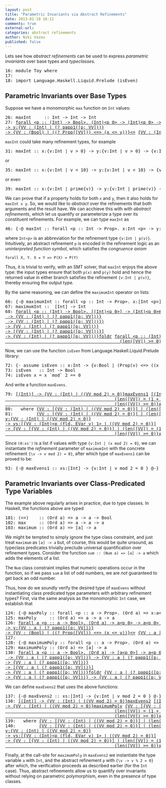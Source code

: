 ```yaml
---
layout: post
title: "Parametric Invariants via Abstract Refinements"
date: 2013-01-10 16:12
comments: true
external-url:
categories: abstract refinements
author: Niki Vazou
published: false
---
```


Lets see how *abstract refinements* can be used to express *parametric invariants* 
over base types and *typeclasses*. 


<pre><span class=hs-linenum>16: </span><span class='hs-keyword'>module</span> <span class='hs-conid'>Toy</span> <span class='hs-keyword'>where</span>
<span class=hs-linenum>17: </span>
<span class=hs-linenum>18: </span><span class='hs-keyword'>import</span> <span class='hs-conid'>Language</span><span class='hs-varop'>.</span><span class='hs-conid'>Haskell</span><span class='hs-varop'>.</span><span class='hs-conid'>Liquid</span><span class='hs-varop'>.</span><span class='hs-conid'>Prelude</span> <span class='hs-layout'>(</span><span class='hs-varid'>isEven</span><span class='hs-layout'>)</span>
</pre>

Parametric Invariants over Base Types
-------------------------------------

Suppose we have a monomorphic `max` function on `Int` values:

<pre><span class=hs-linenum>26: </span><span class='hs-definition'>maxInt</span>     <span class='hs-keyglyph'>::</span> <span class='hs-conid'>Int</span> <span class='hs-keyglyph'>-&gt;</span> <span class='hs-conid'>Int</span> <span class='hs-keyglyph'>-&gt;</span> <span class='hs-conid'>Int</span> 
<span class=hs-linenum>27: </span><a class=annot href="#"><span class=annottext>forall &lt;p :: (Int) -&gt; Bool&gt;. (Int)&lt;p 0&gt; -&gt; (Int)&lt;p 0&gt; -&gt; (Int)&lt;p 0&gt;</span><span class='hs-definition'>maxInt</span></a> <a class=annot href="#"><span class=annottext>{VV : (Int) | (? papp1([p; VV]))}</span><span class='hs-varid'>x</span></a> <a class=annot href="#"><span class=annottext>{VV : (Int) | (? papp1([p; VV]))}</span><span class='hs-varid'>y</span></a> <span class='hs-keyglyph'>=</span> <span class='hs-keyword'>if</span> <a class=annot href="#"><span class=annottext>{VV : (Int) | (? papp1([p; VV])),(VV = x)}</span><span class='hs-varid'>x</span></a> <a class=annot href="#"><span class=annottext>x:{VV : (Int) | (? papp1([p; VV]))}
-&gt; y:{VV : (Int) | (? papp1([p; VV]))}
-&gt; {VV : (Bool) | ((? Prop([VV])) &lt;=&gt; (x &lt;= y))}</span><span class='hs-varop'>&lt;=</span></a> <a class=annot href="#"><span class=annottext>{VV : (Int) | (? papp1([p; VV])),(VV = y)}</span><span class='hs-varid'>y</span></a> <span class='hs-keyword'>then</span> <a class=annot href="#"><span class=annottext>{VV : (Int) | (? papp1([p; VV])),(VV = y)}</span><span class='hs-varid'>y</span></a> <span class='hs-keyword'>else</span> <a class=annot href="#"><span class=annottext>{VV : (Int) | (? papp1([p; VV])),(VV = x)}</span><span class='hs-varid'>x</span></a> 
</pre>

`maxInt` could take many refinement types, for example
<pre><span class=hs-linenum>31: </span><span class='hs-definition'>maxInt</span> <span class='hs-keyglyph'>::</span> <span class='hs-varid'>x</span><span class='hs-conop'>:</span><span class='hs-layout'>{</span><span class='hs-varid'>v</span><span class='hs-conop'>:</span><span class='hs-conid'>Int</span> <span class='hs-keyglyph'>|</span> <span class='hs-varid'>v</span> <span class='hs-varop'>&gt;</span> <span class='hs-num'>0</span><span class='hs-layout'>}</span> <span class='hs-keyglyph'>-&gt;</span> <span class='hs-varid'>y</span><span class='hs-conop'>:</span><span class='hs-layout'>{</span><span class='hs-varid'>v</span><span class='hs-conop'>:</span><span class='hs-conid'>Int</span> <span class='hs-keyglyph'>|</span> <span class='hs-varid'>v</span> <span class='hs-varop'>&gt;</span> <span class='hs-num'>0</span><span class='hs-layout'>}</span> <span class='hs-keyglyph'>-&gt;</span> <span class='hs-layout'>{</span><span class='hs-varid'>v</span><span class='hs-conop'>:</span><span class='hs-conid'>Int</span> <span class='hs-keyglyph'>|</span> <span class='hs-varid'>v</span> <span class='hs-varop'>&gt;</span> <span class='hs-num'>0</span><span class='hs-layout'>}</span>
</pre>

or
<pre><span class=hs-linenum>35: </span><span class='hs-definition'>maxInt</span> <span class='hs-keyglyph'>::</span> <span class='hs-varid'>x</span><span class='hs-conop'>:</span><span class='hs-layout'>{</span><span class='hs-varid'>v</span><span class='hs-conop'>:</span><span class='hs-conid'>Int</span> <span class='hs-keyglyph'>|</span> <span class='hs-varid'>v</span> <span class='hs-varop'>&lt;</span> <span class='hs-num'>10</span><span class='hs-layout'>}</span> <span class='hs-keyglyph'>-&gt;</span> <span class='hs-varid'>y</span><span class='hs-conop'>:</span><span class='hs-layout'>{</span><span class='hs-varid'>v</span><span class='hs-conop'>:</span><span class='hs-conid'>Int</span> <span class='hs-keyglyph'>|</span> <span class='hs-varid'>v</span> <span class='hs-varop'>&lt;</span> <span class='hs-num'>10</span><span class='hs-layout'>}</span> <span class='hs-keyglyph'>-&gt;</span> <span class='hs-layout'>{</span><span class='hs-varid'>v</span><span class='hs-conop'>:</span><span class='hs-conid'>Int</span> <span class='hs-keyglyph'>|</span> <span class='hs-varid'>v</span> <span class='hs-varop'>&lt;</span> <span class='hs-num'>10</span><span class='hs-layout'>}</span>
</pre>

or even 
<pre><span class=hs-linenum>39: </span><span class='hs-definition'>maxInt</span> <span class='hs-keyglyph'>::</span> <span class='hs-varid'>x</span><span class='hs-conop'>:</span><span class='hs-layout'>{</span><span class='hs-varid'>v</span><span class='hs-conop'>:</span><span class='hs-conid'>Int</span> <span class='hs-keyglyph'>|</span> <span class='hs-varid'>prime</span><span class='hs-layout'>{</span><span class='hs-varid'>v</span><span class='hs-layout'>)</span><span class='hs-layout'>}</span> <span class='hs-keyglyph'>-&gt;</span> <span class='hs-varid'>y</span><span class='hs-conop'>:</span><span class='hs-layout'>{</span><span class='hs-varid'>v</span><span class='hs-conop'>:</span><span class='hs-conid'>Int</span> <span class='hs-keyglyph'>|</span> <span class='hs-varid'>prime</span><span class='hs-layout'>(</span><span class='hs-varid'>v</span><span class='hs-layout'>)</span><span class='hs-layout'>}</span> <span class='hs-keyglyph'>-&gt;</span> <span class='hs-layout'>{</span><span class='hs-varid'>v</span><span class='hs-conop'>:</span><span class='hs-conid'>Int</span> <span class='hs-keyglyph'>|</span> <span class='hs-varid'>prime</span><span class='hs-layout'>(</span><span class='hs-varid'>v</span><span class='hs-layout'>)</span><span class='hs-layout'>}</span>
</pre>

We can prove that if a property holds for both  `x` and `y`, then it also holds for `maxInt x y`.
So, we would like to _abstract_ over the refinements that both arguments and the result have.
We can acchieve this with with _abstract refinements_, which let us quantify or parameterize a type over its constituent refinements.  For example, we can type `maxInt` as

<pre><span class=hs-linenum>46: </span><span class='hs-keyword'>{-@</span> <span class='hs-varid'>maxInt</span> <span class='hs-keyglyph'>::</span> <span class='hs-keyword'>forall</span> <span class='hs-varop'>&lt;</span><span class='hs-varid'>p</span> <span class='hs-keyglyph'>::</span> <span class='hs-conid'>Int</span> <span class='hs-keyglyph'>-&gt;</span> <span class='hs-conid'>Prop</span><span class='hs-varop'>&gt;.</span> <span class='hs-varid'>x</span><span class='hs-conop'>:</span><span class='hs-conid'>Int</span> <span class='hs-varop'>&lt;</span><span class='hs-varid'>p</span><span class='hs-varop'>&gt;</span> <span class='hs-keyglyph'>-&gt;</span> <span class='hs-varid'>y</span><span class='hs-conop'>:</span><span class='hs-conid'>Int</span> <span class='hs-varop'>&lt;</span><span class='hs-varid'>p</span><span class='hs-varop'>&gt;</span> <span class='hs-keyglyph'>-&gt;</span> <span class='hs-conid'>Int</span> <span class='hs-varop'>&lt;</span><span class='hs-varid'>p</span><span class='hs-varop'>&gt;</span><span class='hs-keyword'>@-}</span>
</pre>

where `Int<p>` is an abbreviation for the refinement type `{v:Int | p(v)}`.
Intuitively, an abstract refinement `p` is encoded in the refinement logic 
as an _uninterpreted function symbol_, which satisfies the
_congruence axiom_

~~~
forall X, Y. X = Y => P(X) = P(Y)
~~~

Thus, it is trivial to verify, with an SMT solver, that `maxInt` 
enjoys the above type: the input types ensure that both `p(x)` and `p(y)` 
hold and hence the returned value in either branch satisfies 
the refinement  `{v:Int | p(v)}`, thereby ensuring the output 
type. 

By the same reasoning, we can define the `maximumInt` operator on lists:

<pre><span class=hs-linenum>66: </span><span class='hs-keyword'>{-@</span> <span class='hs-varid'>maximumInt</span> <span class='hs-keyglyph'>::</span> <span class='hs-keyword'>forall</span> <span class='hs-varop'>&lt;</span><span class='hs-varid'>p</span> <span class='hs-keyglyph'>::</span> <span class='hs-conid'>Int</span> <span class='hs-keyglyph'>-&gt;</span> <span class='hs-conid'>Prop</span><span class='hs-varop'>&gt;.</span> <span class='hs-varid'>x</span><span class='hs-conop'>:</span><span class='hs-keyglyph'>[</span><span class='hs-conid'>Int</span> <span class='hs-varop'>&lt;</span><span class='hs-varid'>p</span><span class='hs-varop'>&gt;</span><span class='hs-keyglyph'>]</span> <span class='hs-keyglyph'>-&gt;</span> <span class='hs-conid'>Int</span> <span class='hs-varop'>&lt;</span><span class='hs-varid'>p</span><span class='hs-varop'>&gt;</span><span class='hs-keyword'>@-}</span>
<span class=hs-linenum>67: </span><span class='hs-definition'>maximumInt</span> <span class='hs-keyglyph'>::</span>  <span class='hs-keyglyph'>[</span><span class='hs-conid'>Int</span><span class='hs-keyglyph'>]</span> <span class='hs-keyglyph'>-&gt;</span> <span class='hs-conid'>Int</span> 
<span class=hs-linenum>68: </span><a class=annot href="#"><span class=annottext>forall &lt;p :: (Int) -&gt; Bool&gt;. [(Int)&lt;p 0&gt;] -&gt; (Int)&lt;p 0&gt;</span><span class='hs-definition'>maximumInt</span></a> <span class='hs-layout'>(</span><span class='hs-varid'>x</span><span class='hs-conop'>:</span><span class='hs-varid'>xs</span><span class='hs-layout'>)</span> <span class='hs-keyglyph'>=</span> <a class=annot href="#"><span class=annottext>({VV : (Int) | (? papp1([p; VV]))}
 -&gt; {VV : (Int) | (? papp1([p; VV]))}
 -&gt; {VV : (Int) | (? papp1([p; VV]))})
-&gt; {VV : (Int) | (? papp1([p; VV]))}
-&gt; [{VV : (Int) | (? papp1([p; VV]))}]
-&gt; {VV : (Int) | (? papp1([p; VV]))}</span><span class='hs-varid'>foldr</span></a> <a class=annot href="#"><span class=annottext>forall &lt;p :: (Int) -&gt; Bool&gt;. (Int)&lt;p 0&gt; -&gt; (Int)&lt;p 0&gt; -&gt; (Int)&lt;p 0&gt;</span><span class='hs-varid'>maxInt</span></a> <a class=annot href="#"><span class=annottext>{VV : (Int) | (? papp1([p; VV])),(VV = x)}</span><span class='hs-varid'>x</span></a> <a class=annot href="#"><span class=annottext>{VV : [{VV : (Int) | (? papp1([p; VV]))}] | (VV = xs),
                                            (len([VV]) &gt;= 0)}</span><span class='hs-varid'>xs</span></a>
</pre>

Now, we can use the function `isEven` from Language.Haskell.Liquid.Prelude library:
<pre><span class=hs-linenum>72: </span><span class='hs-comment'>{- assume isEven :: x:Int -&gt; {v:Bool | (Prop(v) &lt;=&gt; ((x mod 2) = 0))} -}</span>
<span class=hs-linenum>73: </span><span class='hs-definition'>isEven</span>   <span class='hs-keyglyph'>::</span> <span class='hs-conid'>Int</span> <span class='hs-keyglyph'>-&gt;</span> <span class='hs-conid'>Bool</span>
<span class=hs-linenum>74: </span><span class='hs-definition'>isEven</span> <span class='hs-varid'>x</span> <span class='hs-keyglyph'>=</span> <span class='hs-varid'>x</span> <span class='hs-varop'>`mod`</span> <span class='hs-num'>2</span> <span class='hs-varop'>==</span> <span class='hs-num'>0</span>
</pre>

And write a function `maxEvens`.

<pre><span class=hs-linenum>79: </span><a class=annot href="#"><span class=annottext>[(Int)] -&gt; {VV : (Int) | ((VV mod 2) = 0)}</span><span class='hs-definition'>maxEvens1</span></a> <a class=annot href="#"><span class=annottext>[(Int)]</span><span class='hs-varid'>xs</span></a> <span class='hs-keyglyph'>=</span> <a class=annot href="#"><span class=annottext>forall &lt;p :: (Int) -&gt; Bool&gt;. [(Int)&lt;p 0&gt;] -&gt; (Int)&lt;p 0&gt;</span><span class='hs-varid'>maximumInt</span></a> <a class=annot href="#"><span class=annottext>{VV : [{VV : (Int) | ((VV mod 2) = 0)}] | (VV = xs''),
                                          (len([VV]) = (1 + len([xs']))),
                                          (len([VV]) &gt;= 0)}</span><span class='hs-varid'>xs''</span></a>
<span class=hs-linenum>80: </span>  <span class='hs-keyword'>where</span> <a class=annot href="#"><span class=annottext>{VV : [{VV : (Int) | ((VV mod 2) = 0)}] | (len([VV]) &gt;= 0)}</span><span class='hs-varid'>xs'</span></a>  <span class='hs-keyglyph'>=</span> <span class='hs-keyglyph'>[</span> <a class=annot href="#"><span class=annottext>{VV : (Int) | (VV = ds_dtc)}</span><span class='hs-varid'>x</span></a> <span class='hs-keyglyph'>|</span> <span class='hs-varid'>x</span> <span class='hs-keyglyph'>&lt;-</span> <a class=annot href="#"><span class=annottext>{VV : [(Int)] | (VV = xs),(len([VV]) &gt;= 0)}</span><span class='hs-varid'>xs</span></a><span class='hs-layout'>,</span> <a class=annot href="#"><span class=annottext>x:(Int) -&gt; {VV : (Bool) | ((? Prop([VV])) &lt;=&gt; ((x mod 2) = 0))}</span><span class='hs-varid'>isEven</span></a> <a class=annot href="#"><span class=annottext>{VV : (Int) | (VV = ds_dtc)}</span><span class='hs-varid'>x</span></a><span class='hs-keyglyph'>]</span>
<span class=hs-linenum>81: </span>        <a class=annot href="#"><span class=annottext>{VV : [{VV : (Int) | ((VV mod 2) = 0)}] | (len([VV]) = (1 + len([xs'])))}</span><span class='hs-varid'>xs''</span></a> <span class='hs-keyglyph'>=</span> <a class=annot href="#"><span class=annottext>{VV : (Int) | (VV = (0  :  int))}</span><span class='hs-num'>0</span></a> <a class=annot href="#"><span class=annottext>forall &lt;p :: (Int) -&gt; (Int) -&gt; Bool&gt;.
y:{VV : (Int) | ((VV mod 2) = 0)}
-&gt; ys:[{VV : (Int)&lt;p (fld, EVar y) 1&gt; | ((VV mod 2) = 0)}]
-&gt; {VV : [{VV : (Int) | ((VV mod 2) = 0)}] | (len([VV]) = (1 + len([ys])))}</span><span class='hs-conop'>:</span></a> <a class=annot href="#"><span class=annottext>{VV : [{VV : (Int) | ((VV mod 2) = 0)}] | (VV = xs'),
                                          (len([VV]) &gt;= 0)}</span><span class='hs-varid'>xs'</span></a>
</pre>

Since `(0:xs')` is a list if values with type 
`{v:Int | (x mod 2) = 0}`, 
we can instantiate
the _refinement_ parameter of `maximumInt` with the concrete 
refinement 
`{\v -> v mod 2) = 0}`,
after which type of `maxEvens1` can be proved to be:


<pre><span class=hs-linenum>93: </span><span class='hs-keyword'>{-@</span> <span class='hs-varid'>maxEvens1</span> <span class='hs-keyglyph'>::</span> <span class='hs-varid'>xs</span><span class='hs-conop'>:</span><span class='hs-keyglyph'>[</span><span class='hs-conid'>Int</span><span class='hs-keyglyph'>]</span> <span class='hs-keyglyph'>-&gt;</span> <span class='hs-keyword'>{v:</span><span class='hs-conid'>Int</span> <span class='hs-keyword'>| v mod 2 = 0 }</span> <span class='hs-keyword'>@-}</span>
</pre>

Parametric Invariants over Class-Predicated Type Variables
----------------------------------------------------------

The example above regularly arises in practice, due to type classes. 
In Haskell, the functions above are typed
<pre><span class=hs-linenum>101: </span><span class='hs-layout'>(</span><span class='hs-varop'>&lt;=</span><span class='hs-layout'>)</span>    <span class='hs-keyglyph'>::</span> <span class='hs-layout'>(</span><span class='hs-conid'>Ord</span> <span class='hs-varid'>a</span><span class='hs-layout'>)</span> <span class='hs-keyglyph'>=&gt;</span> <span class='hs-varid'>a</span> <span class='hs-keyglyph'>-&gt;</span> <span class='hs-varid'>a</span> <span class='hs-keyglyph'>-&gt;</span> <span class='hs-conid'>Bool</span>
<span class=hs-linenum>102: </span><span class='hs-definition'>max</span>     <span class='hs-keyglyph'>::</span> <span class='hs-layout'>(</span><span class='hs-conid'>Ord</span> <span class='hs-varid'>a</span><span class='hs-layout'>)</span> <span class='hs-keyglyph'>=&gt;</span> <span class='hs-varid'>a</span> <span class='hs-keyglyph'>-&gt;</span> <span class='hs-varid'>a</span> <span class='hs-keyglyph'>-&gt;</span> <span class='hs-varid'>a</span>
<span class=hs-linenum>103: </span><span class='hs-definition'>maximum</span> <span class='hs-keyglyph'>::</span> <span class='hs-layout'>(</span><span class='hs-conid'>Ord</span> <span class='hs-varid'>a</span><span class='hs-layout'>)</span> <span class='hs-keyglyph'>=&gt;</span> <span class='hs-keyglyph'>[</span><span class='hs-varid'>a</span><span class='hs-keyglyph'>]</span> <span class='hs-keyglyph'>-&gt;</span> <span class='hs-varid'>a</span>
</pre>

We might be tempted to simply ignore the type class constraint, 
and just treat `maximum` as `[a] -> a` but, of course, 
this would be quite unsound, as typeclass predicates trivially preclude
universal quantification over refinement types. 
Consider the function `sum :: (Num a) => [a] -> a` which adds the elements 
of a list.

The `Num` class constraint implies that numeric operations occur 
in the function, so
if we pass `sum` a list of odd numbers, 
we are _not_ guaranteed to get back an odd number. 

Thus, how do we soundly verify the desired type of `maxEvens`
without instantiating class predicated type parameters with 
arbitrary refinement types? First, via the same analysis as 
the monomorphic `Int` case, we establish that


<pre><span class=hs-linenum>124: </span><span class='hs-keyword'>{-@</span> <span class='hs-varid'>maxPoly</span> <span class='hs-keyglyph'>::</span> <span class='hs-keyword'>forall</span> <span class='hs-varop'>&lt;</span><span class='hs-varid'>p</span> <span class='hs-keyglyph'>::</span> <span class='hs-varid'>a</span> <span class='hs-keyglyph'>-&gt;</span> <span class='hs-conid'>Prop</span><span class='hs-varop'>&gt;.</span> <span class='hs-layout'>(</span><span class='hs-conid'>Ord</span> <span class='hs-varid'>a</span><span class='hs-layout'>)</span> <span class='hs-keyglyph'>=&gt;</span> <span class='hs-varid'>x</span><span class='hs-conop'>:</span><span class='hs-varid'>a</span><span class='hs-varop'>&lt;</span><span class='hs-varid'>p</span><span class='hs-varop'>&gt;</span> <span class='hs-keyglyph'>-&gt;</span> <span class='hs-varid'>y</span><span class='hs-conop'>:</span><span class='hs-varid'>a</span><span class='hs-varop'>&lt;</span><span class='hs-varid'>p</span><span class='hs-varop'>&gt;</span> <span class='hs-keyglyph'>-&gt;</span> <span class='hs-varid'>a</span><span class='hs-varop'>&lt;</span><span class='hs-varid'>p</span><span class='hs-varop'>&gt;</span> <span class='hs-keyword'>@-}</span>
<span class=hs-linenum>125: </span><span class='hs-definition'>maxPoly</span>     <span class='hs-keyglyph'>::</span> <span class='hs-layout'>(</span><span class='hs-conid'>Ord</span> <span class='hs-varid'>a</span><span class='hs-layout'>)</span> <span class='hs-keyglyph'>=&gt;</span> <span class='hs-varid'>a</span> <span class='hs-keyglyph'>-&gt;</span> <span class='hs-varid'>a</span> <span class='hs-keyglyph'>-&gt;</span> <span class='hs-varid'>a</span> 
<span class=hs-linenum>126: </span><a class=annot href="#"><span class=annottext>forall a &lt;p :: a -&gt; Bool&gt;. (Ord a) -&gt; a&lt;p 0&gt; -&gt; a&lt;p 0&gt; -&gt; a&lt;p 0&gt;</span><span class='hs-definition'>maxPoly</span></a> <a class=annot href="#"><span class=annottext>{VV : a | (? papp1([p; VV]))}</span><span class='hs-varid'>x</span></a> <a class=annot href="#"><span class=annottext>{VV : a | (? papp1([p; VV]))}</span><span class='hs-varid'>y</span></a> <span class='hs-keyglyph'>=</span> <span class='hs-keyword'>if</span> <a class=annot href="#"><span class=annottext>{VV : a | (? papp1([p; VV])),(VV = x)}</span><span class='hs-varid'>x</span></a> <a class=annot href="#"><span class=annottext>x:{VV : a | (? papp1([p; VV]))}
-&gt; y:{VV : a | (? papp1([p; VV]))}
-&gt; {VV : (Bool) | ((? Prop([VV])) &lt;=&gt; (x &lt;= y))}</span><span class='hs-varop'>&lt;=</span></a> <a class=annot href="#"><span class=annottext>{VV : a | (? papp1([p; VV])),(VV = y)}</span><span class='hs-varid'>y</span></a> <span class='hs-keyword'>then</span> <a class=annot href="#"><span class=annottext>{VV : a | (? papp1([p; VV])),(VV = y)}</span><span class='hs-varid'>y</span></a> <span class='hs-keyword'>else</span> <a class=annot href="#"><span class=annottext>{VV : a | (? papp1([p; VV])),(VV = x)}</span><span class='hs-varid'>x</span></a>
<span class=hs-linenum>127: </span>
<span class=hs-linenum>128: </span><span class='hs-keyword'>{-@</span> <span class='hs-varid'>maximumPoly</span> <span class='hs-keyglyph'>::</span> <span class='hs-keyword'>forall</span> <span class='hs-varop'>&lt;</span><span class='hs-varid'>p</span> <span class='hs-keyglyph'>::</span> <span class='hs-varid'>a</span> <span class='hs-keyglyph'>-&gt;</span> <span class='hs-conid'>Prop</span><span class='hs-varop'>&gt;.</span> <span class='hs-layout'>(</span><span class='hs-conid'>Ord</span> <span class='hs-varid'>a</span><span class='hs-layout'>)</span> <span class='hs-keyglyph'>=&gt;</span> <span class='hs-varid'>x</span><span class='hs-conop'>:</span><span class='hs-keyglyph'>[</span><span class='hs-varid'>a</span><span class='hs-varop'>&lt;</span><span class='hs-varid'>p</span><span class='hs-varop'>&gt;</span><span class='hs-keyglyph'>]</span> <span class='hs-keyglyph'>-&gt;</span> <span class='hs-varid'>a</span><span class='hs-varop'>&lt;</span><span class='hs-varid'>p</span><span class='hs-varop'>&gt;</span> <span class='hs-keyword'>@-}</span>
<span class=hs-linenum>129: </span><span class='hs-definition'>maximumPoly</span> <span class='hs-keyglyph'>::</span> <span class='hs-layout'>(</span><span class='hs-conid'>Ord</span> <span class='hs-varid'>a</span><span class='hs-layout'>)</span> <span class='hs-keyglyph'>=&gt;</span> <span class='hs-keyglyph'>[</span><span class='hs-varid'>a</span><span class='hs-keyglyph'>]</span> <span class='hs-keyglyph'>-&gt;</span> <span class='hs-varid'>a</span>
<span class=hs-linenum>130: </span><a class=annot href="#"><span class=annottext>forall a &lt;p :: a -&gt; Bool&gt;. (Ord a) -&gt; [a&lt;p 0&gt;] -&gt; a&lt;p 0&gt;</span><span class='hs-definition'>maximumPoly</span></a> <span class='hs-layout'>(</span><span class='hs-varid'>x</span><span class='hs-conop'>:</span><span class='hs-varid'>xs</span><span class='hs-layout'>)</span> <span class='hs-keyglyph'>=</span> <a class=annot href="#"><span class=annottext>({VV : a | (? papp1([p; VV]))}
 -&gt; {VV : a | (? papp1([p; VV]))} -&gt; {VV : a | (? papp1([p; VV]))})
-&gt; {VV : a | (? papp1([p; VV]))}
-&gt; [{VV : a | (? papp1([p; VV]))}]
-&gt; {VV : a | (? papp1([p; VV]))}</span><span class='hs-varid'>foldr</span></a> <a class=annot href="#"><span class=annottext>{VV : a | (? papp1([p; VV]))}
-&gt; {VV : a | (? papp1([p; VV]))} -&gt; {VV : a | (? papp1([p; VV]))}</span><span class='hs-varid'>maxPoly</span></a> <a class=annot href="#"><span class=annottext>{VV : a | (? papp1([p; VV])),(VV = x)}</span><span class='hs-varid'>x</span></a> <a class=annot href="#"><span class=annottext>{VV : [{VV : a | (? papp1([p; VV]))}] | (VV = xs),(len([VV]) &gt;= 0)}</span><span class='hs-varid'>xs</span></a>
</pre>


We can define `maxEvens2` that uses the above functions:


<pre><span class=hs-linenum>137: </span><span class='hs-keyword'>{-@</span> <span class='hs-varid'>maxEvens2</span> <span class='hs-keyglyph'>::</span> <span class='hs-varid'>xs</span><span class='hs-conop'>:</span><span class='hs-keyglyph'>[</span><span class='hs-conid'>Int</span><span class='hs-keyglyph'>]</span> <span class='hs-keyglyph'>-&gt;</span> <span class='hs-keyword'>{v:</span><span class='hs-conid'>Int</span> <span class='hs-keyword'>| v mod 2 = 0 }</span> <span class='hs-keyword'>@-}</span>
<span class=hs-linenum>138: </span><a class=annot href="#"><span class=annottext>[(Int)] -&gt; {VV : (Int) | ((VV mod 2) = 0)}</span><span class='hs-definition'>maxEvens2</span></a> <a class=annot href="#"><span class=annottext>[(Int)]</span><span class='hs-varid'>xs</span></a> <span class='hs-keyglyph'>=</span> <a class=annot href="#"><span class=annottext>[{VV : (Int) | ((VV mod 2) = 0)}]
-&gt; {VV : (Int) | ((VV mod 2) = 0)}</span><span class='hs-varid'>maximumPoly</span></a> <a class=annot href="#"><span class=annottext>{VV : [{VV : (Int) | ((VV mod 2) = 0)}] | (VV = xs''),
                                          (len([VV]) = (1 + len([xs']))),
                                          (len([VV]) &gt;= 0)}</span><span class='hs-varid'>xs''</span></a>
<span class=hs-linenum>139: </span>  <span class='hs-keyword'>where</span> <a class=annot href="#"><span class=annottext>{VV : [{VV : (Int) | ((VV mod 2) = 0)}] | (len([VV]) &gt;= 0)}</span><span class='hs-varid'>xs'</span></a>  <span class='hs-keyglyph'>=</span> <span class='hs-keyglyph'>[</span> <a class=annot href="#"><span class=annottext>{VV : (Int) | (VV = ds_dt4)}</span><span class='hs-varid'>x</span></a> <span class='hs-keyglyph'>|</span> <span class='hs-varid'>x</span> <span class='hs-keyglyph'>&lt;-</span> <a class=annot href="#"><span class=annottext>{VV : [(Int)] | (VV = xs),(len([VV]) &gt;= 0)}</span><span class='hs-varid'>xs</span></a><span class='hs-layout'>,</span> <a class=annot href="#"><span class=annottext>x:(Int) -&gt; {VV : (Bool) | ((? Prop([VV])) &lt;=&gt; ((x mod 2) = 0))}</span><span class='hs-varid'>isEven</span></a> <a class=annot href="#"><span class=annottext>{VV : (Int) | (VV = ds_dt4)}</span><span class='hs-varid'>x</span></a><span class='hs-keyglyph'>]</span>
<span class=hs-linenum>140: </span>        <a class=annot href="#"><span class=annottext>{VV : [{VV : (Int) | ((VV mod 2) = 0)}] | (len([VV]) = (1 + len([xs'])))}</span><span class='hs-varid'>xs''</span></a> <span class='hs-keyglyph'>=</span> <a class=annot href="#"><span class=annottext>{VV : (Int) | (VV = (0  :  int))}</span><span class='hs-num'>0</span></a> <a class=annot href="#"><span class=annottext>forall &lt;p :: (Int) -&gt; (Int) -&gt; Bool&gt;.
y:{VV : (Int) | ((VV mod 2) = 0)}
-&gt; ys:[{VV : (Int)&lt;p (fld, EVar y) 1&gt; | ((VV mod 2) = 0)}]
-&gt; {VV : [{VV : (Int) | ((VV mod 2) = 0)}] | (len([VV]) = (1 + len([ys])))}</span><span class='hs-conop'>:</span></a><a class=annot href="#"><span class=annottext>{VV : [{VV : (Int) | ((VV mod 2) = 0)}] | (VV = xs'),
                                          (len([VV]) &gt;= 0)}</span><span class='hs-varid'>xs'</span></a>
</pre>


Finally, at the call-site for `maximumPoly` in `maxEvens2` we
instantiate the type variable `a` with `Int`, and 
the abstract refinement `p` with `{\v -> v % 2 = 0}`
after which, the verification proceeds as described
earlier (for the `Int` case).
Thus, abstract refinements allow us to quantify over 
invariants without relying on parametric polymorphism, 
even in the presence of type classes.
